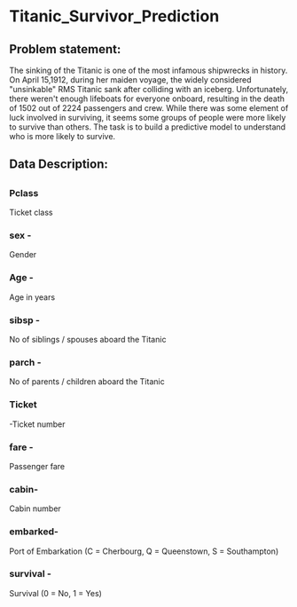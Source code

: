 # Titanic_Survivor_Prediction

<h2>Problem statement:</h2>
The sinking of the Titanic is one of the most infamous shipwrecks in history.
On April 15,1912, during her maiden voyage, the widely considered
"unsinkable" RMS Titanic sank after colliding with an iceberg. Unfortunately,
there weren't enough lifeboats for everyone onboard, resulting in the death
of 1502 out of 2224 passengers and crew.
While there was some element of luck involved in surviving, it seems some
groups of people were more likely to survive than others. The task is to build
a predictive model to understand who is more likely to survive.

<h2>Data Description:<h2>
  
 <h3>Pclass</h3> 
Ticket class
<h3>sex -</h3> Gender
<h3>Age -</h3> Age in years
<h3>sibsp - </h3>No of siblings /
spouses aboard the
Titanic
<h3>parch -</h3> No of parents /
children aboard the
Titanic

<h3>Ticket</h3>-Ticket number
<h3>fare -</h3> Passenger fare
<h3>cabin- </h3>Cabin number
<h3>embarked-</h3>Port of Embarkation (C =
Cherbourg, Q = Queenstown, S =
Southampton)
<h3>survival - </h3>Survival (0 =
No, 1 = Yes)


